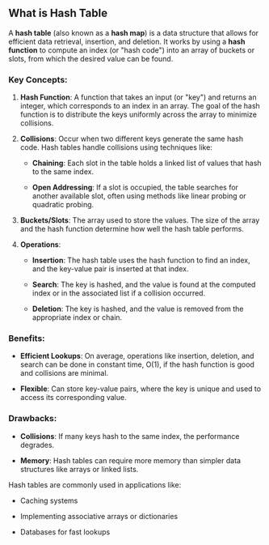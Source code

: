 ## What is Hash Table

A **hash table** (also known as a **hash map**) is a data structure that allows for efficient data retrieval, insertion, and deletion. It works by using a **hash function** to compute an index (or "hash code") into an array of buckets or slots, from which the desired value can be found.

### Key Concepts:

1.  **Hash Function**: A function that takes an input (or "key") and returns an integer, which corresponds to an index in an array. The goal of the hash function is to distribute the keys uniformly across the array to minimize collisions.
    
2.  **Collisions**: Occur when two different keys generate the same hash code. Hash tables handle collisions using techniques like:
    
    *   **Chaining**: Each slot in the table holds a linked list of values that hash to the same index.
        
    *   **Open Addressing**: If a slot is occupied, the table searches for another available slot, often using methods like linear probing or quadratic probing.
        
3.  **Buckets/Slots**: The array used to store the values. The size of the array and the hash function determine how well the hash table performs.
    
4.  **Operations**:
    
    *   **Insertion**: The hash table uses the hash function to find an index, and the key-value pair is inserted at that index.
        
    *   **Search**: The key is hashed, and the value is found at the computed index or in the associated list if a collision occurred.
        
    *   **Deletion**: The key is hashed, and the value is removed from the appropriate index or chain.
        

### Benefits:

*   **Efficient Lookups**: On average, operations like insertion, deletion, and search can be done in constant time, O(1), if the hash function is good and collisions are minimal.
    
*   **Flexible**: Can store key-value pairs, where the key is unique and used to access its corresponding value.
    

### Drawbacks:

*   **Collisions**: If many keys hash to the same index, the performance degrades.
    
*   **Memory**: Hash tables can require more memory than simpler data structures like arrays or linked lists.
    

Hash tables are commonly used in applications like:

*   Caching systems
    
*   Implementing associative arrays or dictionaries
    
*   Databases for fast lookups